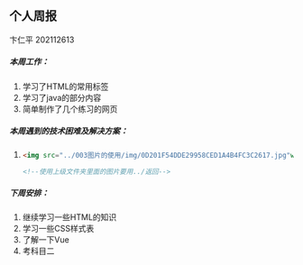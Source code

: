 ## 个人周报

卞仁平 202112613

##### 本周工作：

1. 学习了HTML的常用标签
2. 学习了java的部分内容
3. 简单制作了几个练习的网页

##### 本周遇到的技术困难及解决方案：

1. ```html
   <img src="../003图片的使用/img/0D201F54DDE29958CED1A4B4FC3C2617.jpg"width="60px">two
   
   <!--使用上级文件夹里面的图片要用../返回-->
   ```

##### 下周安排：

1. 继续学习一些HTML的知识
2. 学习一些CSS样式表
3. 了解一下Vue
4. 考科目二